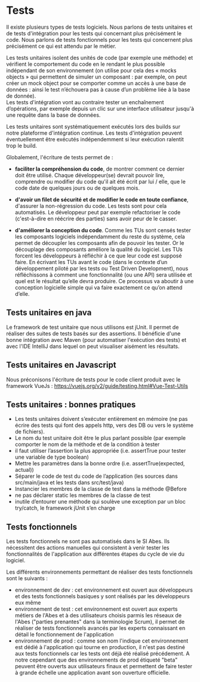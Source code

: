 # Tests

Il existe plusieurs types de tests logiciels. Nous parlons de tests unitaires et de tests d'intégration pour les tests qui concernant plus précisément le code. Nous parlons de tests fonctionnels pour les tests qui concernent plus précisément ce qui est attendu par le métier.

Les tests unitaires isolent des unités de code (par exemple une méthode) et vérifient le comportement du code en le rendant le plus possible indépendant de son environnement (on utilise pour cela des « mocks objects » qui permettent de simuler un composant : par exemple, on peut créer un mock object pour se comporter comme un accès à une base de données : ainsi le test n’échouera pas à cause d’un problème liée à la base de donnée).  
Les tests d'intégration vont au contraire tester un enchaînement d’opérations, par exemple depuis un clic sur une interface utilisateur jusqu'à une requête dans la base de données.

Les tests unitaires sont systématiquement exécutés lors des builds sur notre plateforme d'intégration continue. Les tests d'intégration peuvent éventuellement être exécutés indépendemment si leur exécution ralentit trop le build.

Globalement, l'écriture de tests permet de :

* __faciliter la compréhension du code__, de montrer comment ce dernier doit être utilisé. Chaque développeur(se) devrait pouvoir lire, comprendre ou modifier du code qu'il ait été écrit par lui / elle, que le code date de quelques jours ou de quelques mois.

* __d'avoir un filet de sécurité et de modifier le code en toute confiance__, d'assurer la non-régression du code. Les tests sont pour cela automatisés. Le développeur peut par exemple refactoriser le code (c'est-à-dire en réécrire des parties) sans avoir peur de le casser.

* __d'améliorer la conception du code__. Comme les TUs sont censés tester les composants logiciels indépendamment du reste du système, cela permet de découpler les composants afin de pouvoir les tester. Or le découplage des composants améliore la qualité du logiciel. Les TUs forcent les développeurs à réfléchir à ce que leur code est supposé faire. En écrivant les TUs avant le code (dans le contexte d’un développement piloté par les tests ou Test Driven Development), nous réfléchissons à comment une fonctionnalité (ou une API) sera utilisée et quel est le résultat qu’elle devra produire. Ce processus va aboutir à une conception logicielle simple qui va faire exactement ce qu’on attend d’elle.

## Tests unitaires en java

Le framework de test unitaire que nous utilisons est jUnit. Il permet de réaliser des suites de tests basés sur des assertions. Il bénéficie d'une bonne intégration avec Maven (pour automatiser l'exécution des tests) et avec l'IDE IntelliJ dans lequel on peut visualiser aisément les résultats.

## Tests unitaires en Javascript

Nous préconisons l'écriture de tests pour le code client produit avec le framework VueJs : https://vuejs.org/v2/guide/testing.html#Vue-Test-Utils

## Tests unitaires : bonnes pratiques

* Les tests unitaires doivent s’exécuter entièrement en mémoire (ne pas écrire des tests qui font des appels http, vers des DB ou vers le système de fichiers).
* Le nom du test unitaire doit être le plus parlant possible (par exemple comporter le nom de la méthode et de la condition à tester
* il faut utiliser l’assertion la plus appropriée (i.e. assertTrue pour tester une variable de type boolean)
* Mettre les paramètres dans la bonne ordre (i.e. assertTrue(expected, actual))
* Séparer le code de test du code de l’application (les sources dans src/main/java et les tests dans src/test/java)
* Instancier les membres de la classe de test dans la méthode @Before
* ne pas déclarer static les membres de la classe de test
* inutile d’entourer une méthode qui soulève une exception par un bloc try/catch, le framework jUnit s’en charge

## Tests fonctionnels

Les tests fonctionnels ne sont pas automatisés dans le SI Abes. Ils nécessitent des actions manuelles qui consistent à venir tester les fonctionnalités de l'application aux différentes étapes du cycle de vie du logiciel.

Les différents environnements permettant de réaliser des tests fonctionnels sont le suivants : 
- environnement de dev : cet environnement est ouvert aux développeurs et des tests fonctionnels basiques y sont réalisés par les développeurs eux même
- environnement de test : cet environnement est ouvert aux experts métiers de l'Abes et à des utilisateurs choisis parmis les réseaux de l'Abes ("parties prenantes" dans la terminologie Scrum), il permet de réaliser de tests fonctionnels avancés par les experts connaissant en détail le fonctionnement de l'application
- environnement de prod : comme son nom l'indique cet environnement est dédié à l'application qui tourne en production, il n'est pas destiné aux tests fonctionnels car les tests ont déjà été réalisé précédement. A notre cependant que des environnements de prod étiqueté "beta" peuvent être ouverts aux utilisateurs finaux et permettent de faire tester à grande échelle une application avant son ouverture officielle.
